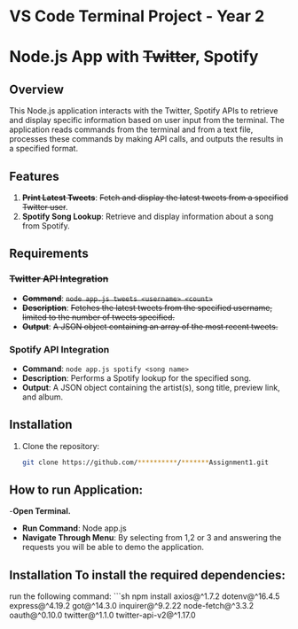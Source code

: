 # **VS Code Terminal Project - Year 2**

# Node.js App with ~~Twitter~~, Spotify

## Overview

This Node.js application interacts with the Twitter, Spotify APIs to retrieve and display specific information based on user input from the terminal. The application reads commands from the terminal and from a text file, processes these commands by making API calls, and outputs the results in a specified format.

## Features

1. **~~Print Latest Tweets~~**: ~~Fetch and display the latest tweets from a specified Twitter user~~.
2. **Spotify Song Lookup**: Retrieve and display information about a song from Spotify.

## Requirements

### ~~Twitter API Integration~~

- **~~Command~~**: ~~`node app.js tweets <username> <count>`~~
- **~~Description~~**: ~~Fetches the latest tweets from the specified username, limited to the number of tweets specified.~~
- **~~Output~~**: ~~A JSON object containing an array of the most recent tweets.~~

### Spotify API Integration

- **Command**: `node app.js spotify <song name>`
- **Description**: Performs a Spotify lookup for the specified song.
- **Output**: A JSON object containing the artist(s), song title, preview link, and album.

## Installation

1. Clone the repository:
   ```sh
   git clone https://github.com/**********/*******Assignment1.git

## How to run Application:
-**Open Terminal.**
- **Run Command**: Node app.js
- **Navigate Through Menu**: By selecting from 1,2 or 3 and answering the requests you will be able to demo the application.

## Installation To install the required dependencies: 
run the following command: ```sh npm install axios@^1.7.2 dotenv@^16.4.5 express@^4.19.2 got@^14.3.0 inquirer@^9.2.22 node-fetch@^3.3.2 oauth@^0.10.0 twitter@^1.1.0 twitter-api-v2@^1.17.0

